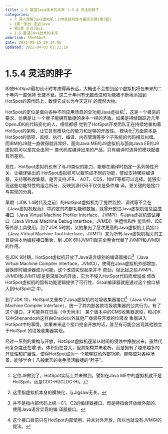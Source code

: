 ```yaml
---
title: 1.5 展望Java技术的未来 1.5.4 灵活的胖子
categories: 
  - 7 深入理解Java虛拟机：JVM高级特性与最佳实践(第3版)
  - 1第一部分 走近Java
  - 第1章 走近Java
  - 1.5 展望Java技术的未来
abbrlink: 85e08bc5
date: 2021-09-15 20:14:06
updated: 2022-04-03 01:21:18
---
```

# 1.5.4 灵活的胖子
即使HotSpot最初设计时考虑得再长远，大概也不会想到这个虚拟机将在未来的二十年内一直保持 长盛不衰。这二十年间有无数改进和功能被不断地添加到HotSpot的源代码上，致使它成长为今天这样 的庞然大物。

HotSpot的定位是面向各种不同应用场景的全功能Java虚拟机[^1]，这是一个极高的要求，仿佛是让 一个胖子能拥有敏捷的身手一样的矛盾。如果是持续跟踪近几年OpenJDK的代码变化的人，相信都感 觉到了HotSpot开发团队正在持续地重构着HotSpot的架构，让它具有模块化的能力和足够的开放性。 模块化[^2]方面原本是HotSpot的弱项，监控、执行、编译、内存管理等多个子系统的代码相互纠缠。 而IBM的J9就一直做得就非常好，面向Java ME的J9虚拟机与面向Java EE的J9虚拟机可以是完全由同一 套代码库编译出来的产品，只有编译时选择的模块配置有所差别。

现在，HotSpot虚拟机也有了与J9类似的能力，能够在编译时指定一系列特性开关，让编译输出的 HotSpot虚拟机可以裁剪成不同的功能，譬如支持哪些编译器，支持哪些收集器，是否支持JFR、 AOT、CDS、NMT等都可以选择。能够实现这些功能特性的组合拆分，反映到源代码不仅仅是条件编 译，更关键的是接口与实现的分离。

早期（JDK 1.4时代及之前）的HotSpot虚拟机为了提供监控、调试等不会在《Java虚拟机规范》 中约定的内部功能和数据，就曾开放过Java虚拟机信息监控接口（Java Virtual Machine Profiler Interface，JVMPI）与Java虚拟机调试接口（Java Virtual Machine Debug Interface，JVMDI）供运维和性 能监控、IDE等外部工具使用。到了JDK 5时期，又抽象出了层次更高的Java虚拟机工具接口（Java Virtual Machine Tool Interface，JVMTI）来为所有Java虚拟机相关的工具提供本地编程接口集合，到 JDK 6时JVMTI就完全整合代替了JVMPI和JVMDI的作用。

在JDK 9时期，HotSpot虚拟机开放了Java语言级别的编译器接口[^3]（Java Virtual Machine Compiler Interface，JVMCI），使得在Java虚拟机外部增加、替换即时编译器成为可能，这个改进实现起来并不 费劲，但比起之前JVMPI、JVMDI和JVMTI却是更深层次的开放，它为不侵入HotSpot代码而增加或 修改HotSpot虚拟机的固有功能逻辑提供了可行性。Graal编译器就是通过这个接口植入到HotSpot之 中。

到了JDK 10，HotSpot又重构了Java虚拟机的垃圾收集器接口[^4]（Java Virtual Machine Compiler Interface），统一了其内部各款垃圾收集器的公共行为。有了这个接口，才可能存在日后（今天尚未） 某个版本中的CMS收集器退役，和JDK 12中Shenandoah这样由Oracle以外其他厂商领导开发的垃圾收 集器进入HotSpot中的事情。如果未来这个接口完全开放的话，甚至有可能会出现其他独立于HotSpot 的垃圾收集器实现。

经过一系列的重构与开放，HotSpot虚拟机逐渐从时间的侵蚀中挣脱出来，虽然代码复杂度还在增 长，体积仍在变大，但其架构并未老朽，而是拥有了越来越多的开放性和扩展性，使得HotSpot成为一 个能够联动外部功能，能够应对各种场景，能够学会十八般武艺的身手灵活敏捷的“胖子”。


[^1]: 定位J9做到了，HotSpot实际上并未做到，譬如在Java ME中的虚拟机就不是HotSpot，而是CDC-HI/CLDC-HI。 
[^2]: 这里指虚拟机本身的模块化，与Jigsaw无关。 
[^3]: 并不是指内部代码上统一C1、C2的编译器接口，而是特指会开放给外部的、使用Java语言实现的编 译器接口。 
[^4]: 这个接口目前只在HotSpot内部使用，并未对外开放，所以也就没有JVMGI的提法。
